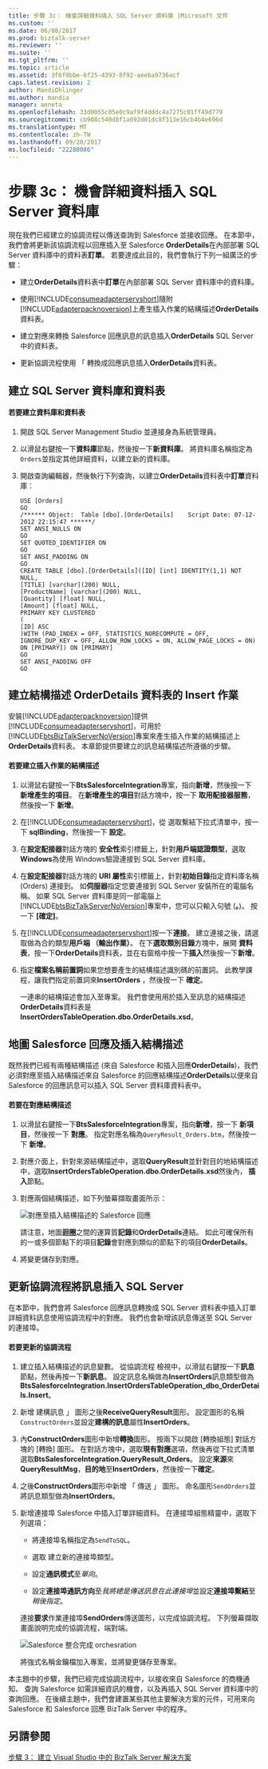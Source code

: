 ```yaml
---
title: 步驟 3c： 機會詳細資料插入 SQL Server 資料庫 |Microsoft 文件
ms.custom: ''
ms.date: 06/08/2017
ms.prod: biztalk-server
ms.reviewer: ''
ms.suite: ''
ms.tgt_pltfrm: ''
ms.topic: article
ms.assetid: 3f6f9bbe-6f25-4393-8f92-aeeba9736acf
caps.latest.revision: 2
author: MandiOhlinger
ms.author: mandia
manager: anneta
ms.openlocfilehash: 33d0055c05e0c9af9f4dddc4a7275c01ff49d779
ms.sourcegitcommit: cb908c540d8f1a692d01dc8f313e16cb4b4e696d
ms.translationtype: MT
ms.contentlocale: zh-TW
ms.lasthandoff: 09/20/2017
ms.locfileid: "22280086"
---
```

# <a name="step-3c-insert-opportunity-details-into-a-sql-server-database"></a>步驟 3c： 機會詳細資料插入 SQL Server 資料庫
現在我們已經建立的協調流程以傳送查詢到 Salesforce 並接收回應。 在本節中，我們會將更新該協調流程以回應插入至 Salesforce **OrderDetails**在內部部署 SQL Server 資料庫中的資料表**訂單**。 若要達成此目的，我們會執行下列一組廣泛的步驟：  
  
-   建立**OrderDetails**資料表中**訂單**在內部部署 SQL Server 資料庫中的資料庫。  
  
-   使用[!INCLUDE[consumeadapterservshort](../includes/consumeadapterservshort-md.md)]隨附[!INCLUDE[adapterpacknoversion](../includes/adapterpacknoversion-md.md)]上產生插入作業的結構描述**OrderDetails**資料表。  
  
-   建立對應來轉換 Salesforce 回應訊息的訊息插入**OrderDetails** SQL Server 中的資料表。  
  
-   更新協調流程使用 「 轉換成回應訊息插入**OrderDetails**資料表。  
  
## <a name="create-sql-server-database-and-table"></a>建立 SQL Server 資料庫和資料表  
  
#### <a name="to-create-the-database-and-table"></a>若要建立資料庫和資料表  
  
1.  開啟 SQL Server Management Studio 並連接身為系統管理員。  
  
2.  以滑鼠右鍵按一下**資料庫**節點，然後按一下**新資料庫**。 將資料庫名稱指定為`Orders`並指定其他詳細資料，以建立新的資料庫。  
  
3.  開啟查詢編輯器，然後執行下列查詢，以建立**OrderDetails**資料表中**訂單**資料庫：  
  
    ```  
    USE [Orders]  
    GO  
    /****** Object:  Table [dbo].[OrderDetails]    Script Date: 07-12-2012 22:15:47 ******/  
    SET ANSI_NULLS ON  
    GO  
    SET QUOTED_IDENTIFIER ON  
    GO  
    SET ANSI_PADDING ON  
    GO  
    CREATE TABLE [dbo].[OrderDetails]([ID] [int] IDENTITY(1,1) NOT NULL,  
    [TITLE] [varchar](200) NULL,  
    [ProductName] [varchar](200) NULL,  
    [Quantity] [float] NULL,  
    [Amount] [float] NULL,  
    PRIMARY KEY CLUSTERED   
    (  
    [ID] ASC  
    )WITH (PAD_INDEX = OFF, STATISTICS_NORECOMPUTE = OFF, IGNORE_DUP_KEY = OFF, ALLOW_ROW_LOCKS = ON, ALLOW_PAGE_LOCKS = ON) ON [PRIMARY]) ON [PRIMARY]  
    GO  
    SET ANSI_PADDING OFF  
    GO  
    ```  
  
## <a name="create-schema-for-insert-operation-on-orderdetails-table"></a>建立結構描述 OrderDetails 資料表的 Insert 作業  
 安裝[!INCLUDE[adapterpacknoversion](../includes/adapterpacknoversion-md.md)]提供[!INCLUDE[consumeadapterservshort](../includes/consumeadapterservshort-md.md)]，可用於[!INCLUDE[btsBizTalkServerNoVersion](../includes/btsbiztalkservernoversion-md.md)]專案來產生插入作業的結構描述上**OrderDetails**資料表。 本章節提供要建立的訊息結構描述所遵循的步驟。  
  
#### <a name="to-create-the-schema-for-insert-operation"></a>若要建立插入作業的結構描述  
  
1.  以滑鼠右鍵按一下**BtsSalesforceIntegration**專案，指向**新增**，然後按一下 **新增產生的項目**。 在**新增產生的項目**對話方塊中，按一下 **取用配接器服務**，然後按一下 **新增**。  
  
2.  在[!INCLUDE[consumeadapterservshort](../includes/consumeadapterservshort-md.md)]，從 選取繫結下拉式清單中，按一下  **sqlBinding**，然後按一下 **設定**。  
  
3.  在**設定配接器**對話方塊的 **安全性**索引標籤上，針對**用戶端認證類型**，選取**Windows**為使用 Windows驗證連接到 SQL Server 資料庫。  
  
4.  在**設定配接器**對話方塊的  **URI 屬性**索引標籤上，針對**初始目錄**指定資料庫名稱 (Orders) 連接到。 如**伺服器**指定您要連接到 SQL Server 安裝所在的電腦名稱。 如果 SQL Server 資料庫是同一部電腦上[!INCLUDE[btsBizTalkServerNoVersion](../includes/btsbiztalkservernoversion-md.md)]專案中，您可以只輸入句號 (**。**)。 按一下 **[確定]**。  
  
5.  在[!INCLUDE[consumeadapterservshort](../includes/consumeadapterservshort-md.md)]按一下**連接**。 建立連接之後，請選取做為合約類型**用戶端 （輸出作業）**。 在下**選取類別目錄**方塊中，展開 **資料表**，按一下**OrderDetails**資料表，並在右窗格中按一下**插入**然後按一下**新增**。  
  
6.  指定**檔案名稱前置詞**如果您想要產生的結構描述識別碼的前置詞。 此教學課程，讓我們指定前置詞來**InsertOrders** ，然後按一下 **確定**。  
  
     一連串的結構描述會加入至專案。 我們會使用用於插入至訊息的結構描述**OrderDetails**資料表是**InsertOrdersTableOperation.dbo.OrderDetails.xsd**。  
  
## <a name="map-salesforce-response-and-insert-schemas"></a>地圖 Salesforce 回應及插入結構描述  
 既然我們已經有兩種結構描述 (來自 Salesforce 和插入回應**OrderDetails**)，我們必須對應至插入結構描述來自 Salesforce 的回應結構描述**OrderDetails**以便來自 Salesforce 的回應訊息可以插入 SQL Server 資料庫資料表中。  
  
#### <a name="to-map-the-schemas"></a>若要在對應結構描述  
  
1.  以滑鼠右鍵按一下**BtsSalesforceIntegration**專案，指向**新增**，按一下 **新項目**，然後按一下 **對應**。 指定對應名稱為`QueryResult_Orders.btm`，然後按一下 **新增**。  
  
2.  對應介面上，針對來源結構描述中，選取**QueryResult**並針對目的地結構描述中，選取**InsertOrdersTableOperation.dbo.OrderDetails.xsd**然後內， **插入**節點。  
  
3.  對應兩個結構描述，如下列螢幕擷取畫面所示：  
  
     ![對應至插入結構描述的 Salesforce 回應](../core/media/bts-sf-map-response-insert.jpg "BTS_SF_Map_Response_Insert")  
  
     請注意，地圖**迴圈**之間的運算質**記錄**和**OrderDetails**連結。 如此可確保所有的一或多個節點下的項目**記錄**會對應到類似的節點下的項目**OrderDetails**。  
  
4.  將變更儲存到對應。  
  
## <a name="update-the-orchestration-to-insert-messages-into-sql-server"></a>更新協調流程將訊息插入 SQL Server  
 在本節中，我們會將 Salesforce 回應訊息轉換成 SQL Server 資料表中插入訂單詳細資料訊息使用協調流程中的對應。 我們也會新增該訊息傳送至 SQL Server 的連接埠。  
  
#### <a name="to-update-the-orchestration"></a>若要更新的協調流程  
  
1.  建立插入結構描述的訊息變數。 從協調流程 檢視中，以滑鼠右鍵按一下**訊息**節點，然後再按一下**新訊息**。 設定訊息名稱做為**InsertOrders**訊息類型做為**BtsSalesforceIntegration.InsertOrdersTableOperation_dbo_OrderDetails.Insert**。  
  
2.  新增 建構訊息 」 圖形之後**ReceiveQueryResult**圖形。 設定圖形的名稱`ConstructOrders`並設定**建構的訊息**屬性**InsertOrders**。  
  
3.  內**ConstructOrders**圖形中新增**轉換**圖形。 按兩下以開啟 [轉換組態] 對話方塊的 [轉換] 圖形。 在對話方塊中，選取**現有對應**選項，然後再從下拉式清單選取**BtsSalesforceIntegration.QueryResult_Orders**。 設定**來源**來**QueryResultMsg**，**目的地**至**InsertOrders**，然後按一下**確定**。  
  
4.  之後**ConstructOrders**圖形中新增 「 傳送 」 圖形。 命名圖形`SendOrders`並將訊息類型做為**InsertOrders**。  
  
5.  新增連接埠 Salesforce 中插入訂單詳細資料。 在連接埠組態精靈中，選取下列選項：  
  
    -   將連接埠名稱指定為`SendToSQL`。  
  
    -   選取 建立新的連接埠類型。  
  
    -   設定**通訊模式**至*單向*。  
  
    -   設定**連接埠通訊方向**至*我將總是傳送訊息在此連接埠*並設定**連接埠繫結**至*稍後指定*。  
  
     連接**要求**作業連接埠**SendOrders**傳送圖形，以完成協調流程。 下列螢幕擷取畫面說明完成的協調流程，端對端。  
  
     ![Salesforce 整合完成 orchesration](../core/media/bts-sf-complete-orch.jpg "BTS_SF_Complete_Orch")  
  
     將強式名稱金鑰檔加入專案，並將變更儲存至專案。  
  
 本主題中的步驟，我們已經完成協調流程中，以接收來自 Salesforce 的商機通知、 查詢 Salesforce 如需詳細資訊的機會，以及再插入 SQL Server 資料庫中的查詢回應。 在後續主題中，我們會建置某些其他主要解決方案的元件，可用來向 Salesforce 和 Salesforce 回應 BizTalk Server 中的程序。  
  
## <a name="see-also"></a>另請參閱  
 [步驟 3： 建立 Visual Studio 中的 BizTalk Server 解決方案](../core/step-3-create-the-biztalk-server-solution-in-visual-studio.md)